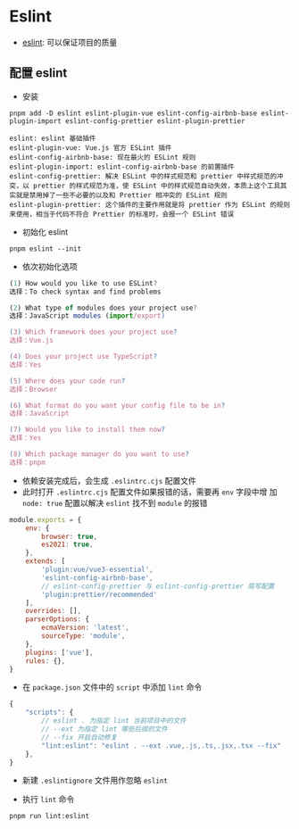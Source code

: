 # Eslint
- [eslint](https://zh-hans.eslint.org/docs/latest/user-guide/getting-started): 可以保证项目的质量

## 配置 eslint

- 安装
```
pnpm add -D eslint eslint-plugin-vue eslint-config-airbnb-base eslint-plugin-import eslint-config-prettier eslint-plugin-prettier
```

```
eslint: eslint 基础插件
eslint-plugin-vue: Vue.js 官方 ESLint 插件
eslint-config-airbnb-base: 现在最火的 ESLint 规则
eslint-plugin-import: eslint-config-airbnb-base 的前置插件
eslint-config-prettier: 解决 ESLint 中的样式规范和 prettier 中样式规范的冲突，以 prettier 的样式规范为准，使 ESLint 中的样式规范自动失效，本质上这个工具其实就是禁用掉了一些不必要的以及和 Prettier 相冲突的 ESLint 规则
eslint-plugin-prettier: 这个插件的主要作用就是将 prettier 作为 ESLint 的规则来使用，相当于代码不符合 Prettier 的标准时，会报一个 ESLint 错误
```

- 初始化 eslint
```
pnpm eslint --init
```

- 依次初始化选项
``` js
(1) How would you like to use ESLint?
选择：To check syntax and find problems

(2) What type of modules does your project use?
选择：JavaScript modules (import/export)

(3) Which framework does your project use?
选择：Vue.js

(4) Does your project use TypeScript?
选择：Yes

(5) Where does your code run?
选择：Browser

(6) What format do you want your config file to be in?
选择：JavaScript

(7) Would you like to install them now?
选择：Yes

(8) Which package manager do you want to use?
选择：pnpm
```

- 依赖安装完成后，会生成 `.eslintrc.cjs` 配置文件
- 此时打开 `.eslintrc.cjs` 配置文件如果报错的话，需要再 `env` 字段中增 加 `node: true` 配置以解决 `eslint` 找不到 `module` 的报错
``` js
module.exports = {
	env: {
		browser: true,
		es2021: true,
	},
	extends: [
		'plugin:vue/vue3-essential',
		'eslint-config-airbnb-base',
		// eslint-config-prettier 与 eslint-config-prettier 简写配置
		'plugin:prettier/recommended'
	],
	overrides: [],
	parserOptions: {
		ecmaVersion: 'latest',
		sourceType: 'module',
	},
	plugins: ['vue'],
	rules: {},
}
```

- 在 `package.json` 文件中的 `script` 中添加 `lint` 命令
``` js
{
    "scripts": {
		// eslint . 为指定 lint 当前项目中的文件
		// --ext 为指定 lint 哪些后缀的文件
		// --fix 开启自动修复
		"lint:eslint": "eslint . --ext .vue,.js,.ts,.jsx,.tsx --fix"
	},
}
```

- 新建 `.eslintignore` 文件用作忽略 `eslint`

- 执行 `lint` 命令
```
pnpm run lint:eslint
```